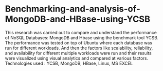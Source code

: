 # Benchmarking-and-analysis-of-MongoDB-and-HBase-using-YCSB
This research was carried out to compare and understand the performance of NoSQL Databases: MongoDB and Hbase using the benchmark tool YCSB.  The performance was tested on top of Ubuntu where each database was run for different workloads. And then the factors like scalability, reliability, and availability for different multiple workloads were run and their results were visualized using visual analytics and compared at various factors.  Technologies used : YCSB, MongoDB, HBase, Linux, MS EXCEL
